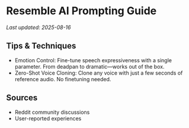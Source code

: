 # Resemble AI Prompting Guide

*Last updated: 2025-08-16*

## Tips & Techniques

- Emotion Control: Fine-tune speech expressiveness with a single parameter. From deadpan to dramatic—works out of the box.
- Zero-Shot Voice Cloning: Clone any voice with just a few seconds of reference audio. No finetuning needed.

## Sources

- Reddit community discussions
- User-reported experiences
